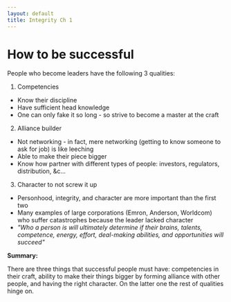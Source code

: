 ```yaml
---
layout: default
title: Integrity Ch 1
---
```



# How to be successful

People who become leaders have the following 3 qualities:

1. Competencies
- Know their discipline
- Have sufficient head knowledge
- One can only fake it so long - so strive to become a master at the craft

2. Alliance builder
- Not networking - in fact, mere networking (getting to know someone to ask for job) is like leeching
- Able to make their piece bigger
- Know how partner with different types of people: investors, regulators, distribution, &c...

3. Character to not screw it up
- Personhood, integrity, and character are more important than the first two
- Many examples of large corporations (Emron, Anderson, Worldcom) who suffer catastrophes because the leader lacked character
- *"Who a person is will ultimately determine if their brains, talents, competence, energy, effort, deal-making abilities, and opportunities will succeed"*

**Summary:**

There are three things that successful people must have: competencies in their craft, ability to make their things bigger by forming alliance with other people, and having the right character. On the latter one the rest of qualities hinge on.
